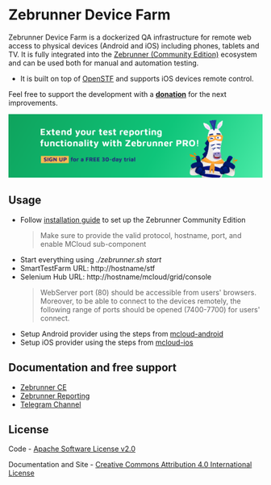 Zebrunner Device Farm
==================

Zebrunner Device Farm is a dockerized QA infrastructure for remote web access to physical devices (Android and iOS) including phones, tablets and TV. It is fully integrated into the [Zebrunner (Community Edition)](https://zebrunner.github.io/community-edition) ecosystem and can be used both for manual and automation testing.

* It is built on top of [OpenSTF](https://github.com/openstf) and supports iOS devices remote control.

Feel free to support the development with a [**donation**](https://www.paypal.com/donate?hosted_button_id=JLQ4U468TWQPS) for the next improvements.
<p align="center">
  <a href="https://zebrunner.com/"><img alt="Zebrunner" src="./docs/img/zebrunner_intro.png"></a>
</p>

## Usage
* Follow [installation guide](https://zebrunner.github.io/community-edition/install-guide/) to set up the Zebrunner Community Edition
  > Make sure to provide the valid protocol, hostname, port, and enable MCloud sub-component
* Start everything using _./zebrunner.sh start_
* SmartTestFarm URL: http://hostname/stf
* Selenium Hub URL: http://hostname/mcloud/grid/console
   > WebServer port (80) should be accessible from users' browsers. Moreover, to be able to connect to the devices remotely, the following range of ports should be opened (7400-7700) for users' connect.
* Setup Android provider using the steps from [mcloud-android](https://github.com/zebrunner/mcloud-android/blob/master/README.md)
* Setup iOS provider using the steps from [mcloud-ios](https://github.com/zebrunner/mcloud-ios/blob/master/README.md)

## Documentation and free support
* [Zebrunner CE](https://zebrunner.github.io/community-edition) 
* [Zebrunner Reporting](https://zebrunner.com/documentation) 
* [Telegram Channel](https://t.me/zebrunner)
 
## License
Code - [Apache Software License v2.0](http://www.apache.org/licenses/LICENSE-2.0)

Documentation and Site - [Creative Commons Attribution 4.0 International License](http://creativecommons.org/licenses/by/4.0/deed.en_US)

